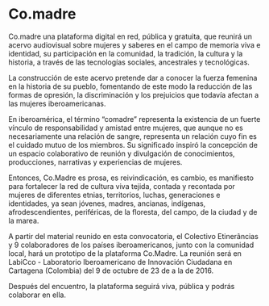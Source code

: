 # Co.madre
Co.madre una plataforma digital en red, pública y gratuita, que reunirá un acervo audiovisual sobre mujeres y saberes en el campo de memoria viva e identidad, su participación en la comunidad, la tradición, la cultura y la historia, a través de las tecnologías sociales, ancestrales y tecnológicas.

La construcción de este acervo pretende dar a conocer la fuerza femenina en la historia de su pueblo, fomentando de este modo la reducción de las formas de opresión, la discriminación y los prejuicios que todavía afectan a las mujeres iberoamericanas.

En iberoamérica, el término “comadre” representa la existencia de un fuerte vínculo de responsabilidad y amistad entre mujeres, que aunque no es necesariamente una relación de sangre, representa un relación cuyo fin es el cuidado mutuo de los miembros. Su significado inspiró la concepción de un espacio colaborativo de reunión y divulgación de conocimientos, producciones, narrativas y experiencias de mujeres.

 Entonces, Co.Madre es prosa, es reivindicación, es cambio, es manifiesto para fortalecer la red de cultura viva tejida, contada y recontada por mujeres de diferentes etnias, territorios, luchas, generaciones e identidades, ya sean jóvenes, madres, ancianas, indígenas, afrodescendientes, periféricas, de la floresta, del campo, de la ciudad y de la marea.
 
 A partir del material reunido en esta convocatoria, el Colectivo Etinerâncias y 9 colaboradores de los países iberoamericanos, junto con la comunidad local, hará un prototipo de la plataforma Co.Madre. La reunión será en LabiCco - Laboratorio Iberoamericano de Innovación Ciudadana en Cartagena (Colombia) del 9 de octubre de 23 de a la de 2016.

 

Después del encuentro, la plataforma seguirá viva, pública y podrás colaborar en ella.
